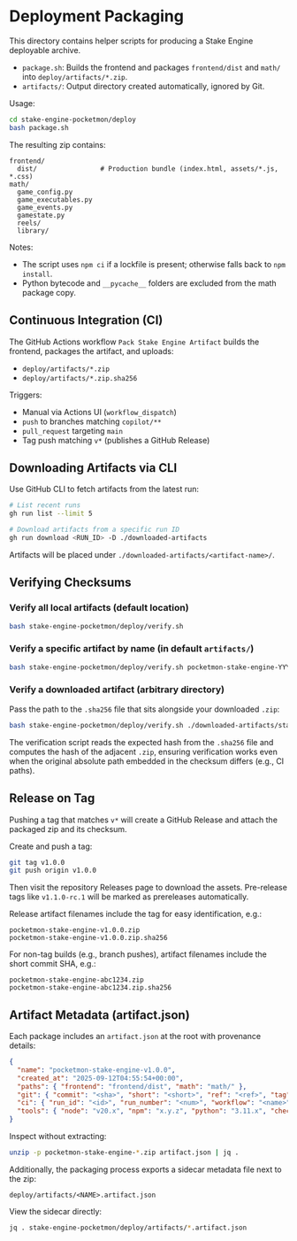 # Deployment Packaging

This directory contains helper scripts for producing a Stake Engine deployable archive.

- `package.sh`: Builds the frontend and packages `frontend/dist` and `math/` into `deploy/artifacts/*.zip`.
- `artifacts/`: Output directory created automatically, ignored by Git.

Usage:

```bash
cd stake-engine-pocketmon/deploy
bash package.sh
```

The resulting zip contains:

```
frontend/
  dist/                # Production bundle (index.html, assets/*.js, *.css)
math/
  game_config.py
  game_executables.py
  game_events.py
  gamestate.py
  reels/
  library/
```

Notes:
- The script uses `npm ci` if a lockfile is present; otherwise falls back to `npm install`.
- Python bytecode and `__pycache__` folders are excluded from the math package copy.

## Continuous Integration (CI)

The GitHub Actions workflow `Pack Stake Engine Artifact` builds the frontend, packages the artifact, and uploads:

- `deploy/artifacts/*.zip`
- `deploy/artifacts/*.zip.sha256`

Triggers:
- Manual via Actions UI (`workflow_dispatch`)
- `push` to branches matching `copilot/**`
- `pull_request` targeting `main`
 - Tag push matching `v*` (publishes a GitHub Release)

## Downloading Artifacts via CLI

Use GitHub CLI to fetch artifacts from the latest run:

```bash
# List recent runs
gh run list --limit 5

# Download artifacts from a specific run ID
gh run download <RUN_ID> -D ./downloaded-artifacts
```

Artifacts will be placed under `./downloaded-artifacts/<artifact-name>/`.

## Verifying Checksums

### Verify all local artifacts (default location)

```bash
bash stake-engine-pocketmon/deploy/verify.sh
```

### Verify a specific artifact by name (in default `artifacts/`)

```bash
bash stake-engine-pocketmon/deploy/verify.sh pocketmon-stake-engine-YYYYMMDD-HHMMSS.zip
```

### Verify a downloaded artifact (arbitrary directory)

Pass the path to the `.sha256` file that sits alongside your downloaded `.zip`:

```bash
bash stake-engine-pocketmon/deploy/verify.sh ./downloaded-artifacts/stake-engine-artifact/pocketmon-stake-engine-YYYYMMDD-HHMMSS.zip.sha256
```

The verification script reads the expected hash from the `.sha256` file and computes the hash of the adjacent `.zip`, ensuring verification works even when the original absolute path embedded in the checksum differs (e.g., CI paths).

## Release on Tag

Pushing a tag that matches `v*` will create a GitHub Release and attach the packaged zip and its checksum.

Create and push a tag:

```bash
git tag v1.0.0
git push origin v1.0.0
```

Then visit the repository Releases page to download the assets. Pre-release tags like `v1.1.0-rc.1` will be marked as prereleases automatically.

Release artifact filenames include the tag for easy identification, e.g.:

```
pocketmon-stake-engine-v1.0.0.zip
pocketmon-stake-engine-v1.0.0.zip.sha256
```

For non-tag builds (e.g., branch pushes), artifact filenames include the short commit SHA, e.g.:

```
pocketmon-stake-engine-abc1234.zip
pocketmon-stake-engine-abc1234.zip.sha256
```

## Artifact Metadata (artifact.json)

Each package includes an `artifact.json` at the root with provenance details:

```json
{
  "name": "pocketmon-stake-engine-v1.0.0",
  "created_at": "2025-09-12T04:55:54+00:00",
  "paths": { "frontend": "frontend/dist", "math": "math/" },
  "git": { "commit": "<sha>", "short": "<short>", "ref": "<ref>", "tag": "<tag>" },
  "ci": { "run_id": "<id>", "run_number": "<num>", "workflow": "<name>" },
  "tools": { "node": "v20.x", "npm": "x.y.z", "python": "3.11.x", "checksum_cmd": "sha256sum" }
}
```

Inspect without extracting:

```bash
unzip -p pocketmon-stake-engine-*.zip artifact.json | jq .
```

Additionally, the packaging process exports a sidecar metadata file next to the zip:

```
deploy/artifacts/<NAME>.artifact.json
```

View the sidecar directly:

```bash
jq . stake-engine-pocketmon/deploy/artifacts/*.artifact.json
```
